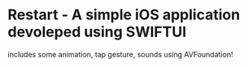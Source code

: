 # Restart - A simple iOS application devoleped using SWIFTUI
includes some animation, tap gesture, sounds using AVFoundation!



